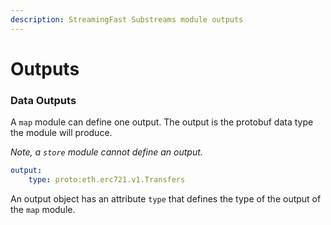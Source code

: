 ```yaml
---
description: StreamingFast Substreams module outputs
---
```


# Outputs

### Data Outputs

A `map` module can define one output. The output is the protobuf data type the module will produce.

_Note, a `store` module cannot define an output._

```yaml
output:
    type: proto:eth.erc721.v1.Transfers
```

An output object has an attribute `type` that defines the type of the output of the `map` module.
